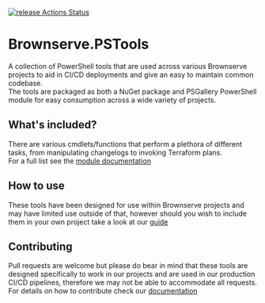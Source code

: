[![release Actions Status](https://github.com/Brownserve-UK/Brownserve.PSTools/workflows/release/badge.svg?branch=main)](https://github.com/Brownserve-UK/Brownserve.PSTools/actions)
# Brownserve.PSTools
A collection of PowerShell tools that are used across various Brownserve projects to aid in CI/CD deployments and give an easy to maintain common codebase.  
The tools are packaged as both a NuGet package and PSGallery PowerShell module for easy consumption across a wide variety of projects.
## What's included?
There are various cmdlets/functions that perform a plethora of different tasks, from manipulating changelogs to invoking Terraform plans.  
For a full list see the [module documentation](https://github.com/Brownserve-UK/Brownserve.PSTools/docs/Module/Brownserve.PSTools.psm1)

## How to use
These tools have been designed for use within Brownserve projects and may have limited use outside of that, however should you wish to include them in your own project take a look at our [guide](https://github.com/Brownserve-UK/Brownserve.PSTools/docs/USING.md)

## Contributing
Pull requests are welcome but please do bear in mind that these tools are designed specifically to work in our projects and are used in our production CI/CD pipelines, therefore we may not be able to accommodate all requests.  
For details on how to contribute check our [documentation](https://github.com/Brownserve-UK/Brownserve.PSTools/docs/CONTRIBUTING.md)
